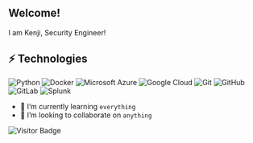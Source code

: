 ## Welcome! 
I am Kenji, Security Engineer!


## ⚡ Technologies
![Python](https://img.shields.io/badge/-Python-black?style=flat-square&logo=Python)
![Docker](https://img.shields.io/badge/-Docker-black?style=flat-square&logo=docker)
![Microsoft Azure](https://img.shields.io/badge/Microsoft%20Azure-232F7E?style=flat-square&logo=microsoft-azure)
![Google Cloud](https://img.shields.io/badge/Google%20Cloud-black?style=flat-square&logo=google-cloud)
![Git](https://img.shields.io/badge/-Git-black?style=flat-square&logo=git)
![GitHub](https://img.shields.io/badge/-GitHub-181717?style=flat-square&logo=github)
![GitLab](https://img.shields.io/badge/-GitLab-FCA121?style=flat-square&logo=gitlab)
![Splunk](https://img.shields.io/badge/-GitLab-FCA121?style=flat-square&logo=splunk)

- 🌱 I’m currently learning `everything`
- 💞️ I’m looking to collaborate on `anything`


![Visitor Badge](https://visitor-badge.laobi.icu/badge?page_id=DaKendex.DaKendex)


<!---
DaKendex/DaKendexis a ✨ special ✨ repository because its `README.md` (this file) appears on your GitHub profile.
You can click the Preview link to take a look at your changes.
--->
